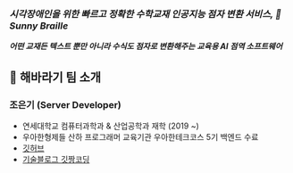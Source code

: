 ### _시각장애인을 위한 빠르고 정확한 수학교재 인공지능 점자 변환 서비스, 🌻 Sunny Braille_

**_어떤 교재든 텍스트 뿐만 아니라 수식도 점자로 변환해주는 교육용 AI 점역 소프트웨어_**

## 🌻 해바라기 팀 소개

### 조은기 (Server Developer)

- 연세대학교 컴퓨터과학과 & 산업공학과 재학 (2019 ~)
- 우아한형제들 산하 프로그래머 교육기관 우아한테크코스 5기 백엔드 수료
- [깃허브](https://github.com/gitchannn)
- [기술블로그 깃짱코딩](https://engineerinsight.tistory.com/)



